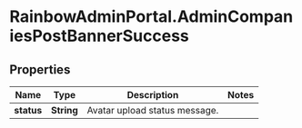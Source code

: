 # RainbowAdminPortal.AdminCompaniesPostBannerSuccess

## Properties

Name | Type | Description | Notes
------------ | ------------- | ------------- | -------------
**status** | **String** | Avatar upload status message. | 


